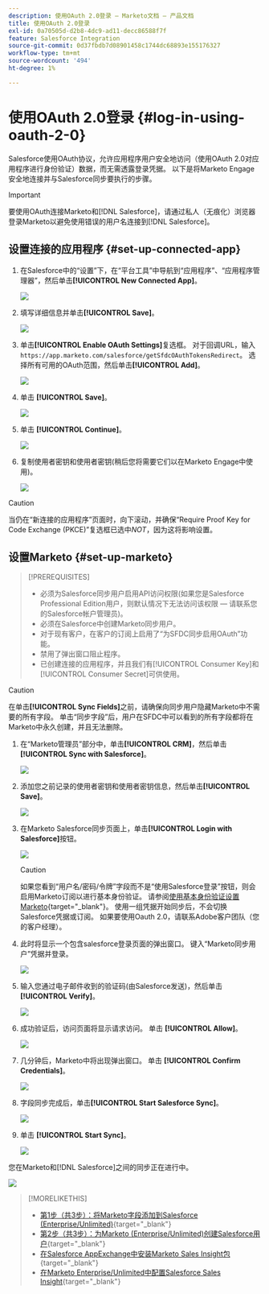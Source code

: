 ```yaml
---
description: 使用OAuth 2.0登录 — Marketo文档 — 产品文档
title: 使用OAuth 2.0登录
exl-id: 0a70505d-d2b8-4dc9-ad11-decc86588f7f
feature: Salesforce Integration
source-git-commit: 0d37fbdb7d08901458c1744dc68893e155176327
workflow-type: tm+mt
source-wordcount: '494'
ht-degree: 1%

---
```


# 使用OAuth 2.0登录 {#log-in-using-oauth-2-0}

Salesforce使用OAuth协议，允许应用程序用户安全地访问（使用OAuth 2.0对应用程序进行身份验证）数据，而无需透露登录凭据。 以下是将Marketo Engage安全地连接并与Salesforce同步要执行的步骤。

>[!IMPORTANT]
>
>要使用OAuth连接Marketo和[!DNL Salesforce]，请通过私人（无痕化）浏览器登录Marketo以避免使用错误的用户名连接到[!DNL Salesforce]。

## 设置连接的应用程序 {#set-up-connected-app}

1. 在Salesforce中的“设置”下，在“平台工具”中导航到“应用程序”、“应用程序管理器”，然后单击&#x200B;**[!UICONTROL New Connected App]**。

   ![](assets/setting-up-oauth-2-1.png)

1. 填写详细信息并单击&#x200B;**[!UICONTROL Save]**。

   ![](assets/setting-up-oauth-2-2.png)

1. 单击&#x200B;**[!UICONTROL Enable OAuth Settings]**&#x200B;复选框。 对于回调URL，输入`https://app.marketo.com/salesforce/getSfdcOAuthTokensRedirect`。 选择所有可用的OAuth范围，然后单击&#x200B;**[!UICONTROL Add]**。

   ![](assets/setting-up-oauth-2-3.png)

1. 单击 **[!UICONTROL Save]**。

   ![](assets/setting-up-oauth-2-4.png)

1. 单击 **[!UICONTROL Continue]**。

   ![](assets/setting-up-oauth-2-5.png)

1. 复制使用者密钥和使用者密钥(稍后您将需要它们以在Marketo Engage中使用)。

   ![](assets/setting-up-oauth-2-6.png)

>[!CAUTION]
>
>当仍在“新连接的应用程序”页面时，向下滚动，并确保“Require Proof Key for Code Exchange (PKCE)”复选框已选中&#x200B;_NOT_，因为这将影响设置。

## 设置Marketo {#set-up-marketo}

>[!PREREQUISITES]
>
>* 必须为Salesforce同步用户启用API访问权限(如果您是Salesforce Professional Edition用户，则默认情况下无法访问该权限 — 请联系您的Salesforce帐户管理员)。
>* 必须在Salesforce中创建Marketo同步用户。
>* 对于现有客户，在客户的订阅上启用了“为SFDC同步启用OAuth”功能。
>* 禁用了弹出窗口阻止程序。
>* 已创建连接的应用程序，并且我们有[!UICONTROL Consumer Key]和[!UICONTROL Consumer Secret]可供使用。

>[!CAUTION]
>
>在单击&#x200B;**[!UICONTROL Sync Fields]**&#x200B;之前，请确保向同步用户隐藏Marketo中不需要的所有字段。 单击“同步字段”后，用户在SFDC中可以看到的所有字段都将在Marketo中永久创建，并且无法删除。

1. 在“Marketo管理员”部分中，单击&#x200B;**[!UICONTROL CRM]**，然后单击&#x200B;**[!UICONTROL Sync with Salesforce]**。

   ![](assets/setting-up-oauth-2-7.png)

1. 添加您之前记录的使用者密钥和使用者密钥信息，然后单击&#x200B;**[!UICONTROL Save]**。

   ![](assets/setting-up-oauth-2-8.png)

1. 在Marketo Salesforce同步页面上，单击&#x200B;**[!UICONTROL Login with Salesforce]**&#x200B;按钮。

   ![](assets/setting-up-oauth-2-9.png)

   >[!CAUTION]
   >
   >如果您看到“用户名/密码/令牌”字段而不是“使用Salesforce登录”按钮，则会启用Marketo订阅以进行基本身份验证。 请参阅[使用基本身份验证设置Marketo](/help/marketo/product-docs/crm-sync/salesforce-sync/setup/enterprise-unlimited-edition/step-3-of-3-connect-marketo-and-salesforce-enterprise-unlimited.md){target="_blank"}。 使用一组凭据开始同步后，不会切换Salesforce凭据或订阅。 如果要使用Oauth 2.0，请联系Adobe客户团队（您的客户经理）。

1. 此时将显示一个包含salesforce登录页面的弹出窗口。 键入“Marketo同步用户”凭据并登录。

   ![](assets/setting-up-oauth-2-10.png)

1. 输入您通过电子邮件收到的验证码(由Salesforce发送)，然后单击&#x200B;**[!UICONTROL Verify]**。

   ![](assets/setting-up-oauth-2-11.png)

1. 成功验证后，访问页面将显示请求访问。 单击 **[!UICONTROL Allow]**。

   ![](assets/setting-up-oauth-2-12.png)

1. 几分钟后，Marketo中将出现弹出窗口。 单击 **[!UICONTROL Confirm Credentials]**。

   ![](assets/setting-up-oauth-2-13.png)

1. 字段同步完成后，单击&#x200B;**[!UICONTROL Start Salesforce Sync]**。

   ![](assets/setting-up-oauth-2-14.png)

1. 单击 **[!UICONTROL Start Sync]**。

   ![](assets/setting-up-oauth-2-15.png)

您在Marketo和[!DNL Salesforce]之间的同步正在进行中。

![](assets/setting-up-oauth-2-16.png)

>[!MORELIKETHIS]
>
>* [第1步（共3步）：将Marketo字段添加到Salesforce (Enterprise/Unlimited)](/help/marketo/product-docs/crm-sync/salesforce-sync/setup/enterprise-unlimited-edition/step-1-of-3-add-marketo-fields-to-salesforce-enterprise-unlimited.md){target="_blank"}
>* [第2步（共3步）：为Marketo (Enterprise/Unlimited)创建Salesforce用户](/help/marketo/product-docs/crm-sync/salesforce-sync/setup/enterprise-unlimited-edition/step-2-of-3-create-a-salesforce-user-for-marketo-enterprise-unlimited.md){target="_blank"}
>* [在Salesforce AppExchange中安装Marketo Sales Insight包](/help/marketo/product-docs/marketo-sales-insight/msi-for-salesforce/installation/install-marketo-sales-insight-package-in-salesforce-appexchange.md){target="_blank"}
>* [在Marketo Enterprise/Unlimited中配置Salesforce Sales Insight](/help/marketo/product-docs/marketo-sales-insight/msi-for-salesforce/configuration/configure-marketo-sales-insight-in-salesforce-enterprise-unlimited.md){target="_blank"}
